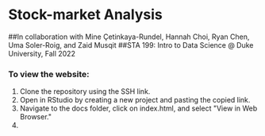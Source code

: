 # Stock-market Analysis
##In collaboration with Mine Çetinkaya-Rundel, Hannah Choi, Ryan Chen, Uma Soler-Roig, and Zaid Musqit
##STA 199: Intro to Data Science @ Duke University, Fall 2022


### To view the website: 
1. Clone the repository using the SSH link.
2. Open in RStudio by creating a new project and pasting the copied link.
3. Navigate to the docs folder, click on index.html, and select "View in Web Browser."
4.
